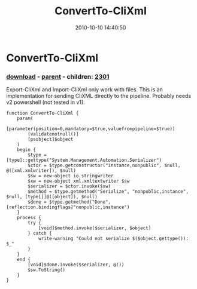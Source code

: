﻿---
pid:            2293
poster:         David Sjstrand
title:          ConvertTo-CliXml
date:           2010-10-10 14:40:50
format:         posh
parent:         1672
parent:         1672
children:       2301
---

# ConvertTo-CliXml

### [download](2293.ps1) - [parent](1672.md) - children: [2301](2301.md)

Export-CliXml and Import-CliXml only work with files. This is an implementation for sending CliXML directly to the pipeline. Probably needs v2 powershell (not tested in v1).

```posh
function ConvertTo-CliXml {
    param(
        [parameter(position=0,mandatory=$true,valuefrompipeline=$true)]
        [validatenotnull()]
        [psobject]$object
    )
    begin {
        $type = [type]::gettype("System.Management.Automation.Serializer")
        $ctor = $type.getconstructor("instance,nonpublic", $null, @([xml.xmlwriter]), $null)
        $sw = new-object io.stringwriter
        $xw = new-object xml.xmltextwriter $sw
        $serializer = $ctor.invoke($xw)
        $method = $type.getmethod("Serialize", "nonpublic,instance", $null, [type[]]@([object]), $null)
        $done = $type.getmethod("Done", [reflection.bindingflags]"nonpublic,instance")
    }
    process {
        try {
            [void]$method.invoke($serializer, $object)
        } catch {
            write-warning "Could not serialize $($object.gettype()): $_"
        }
    }
    end {    
        [void]$done.invoke($serializer, @())
        $sw.ToString()
    }
}
```
